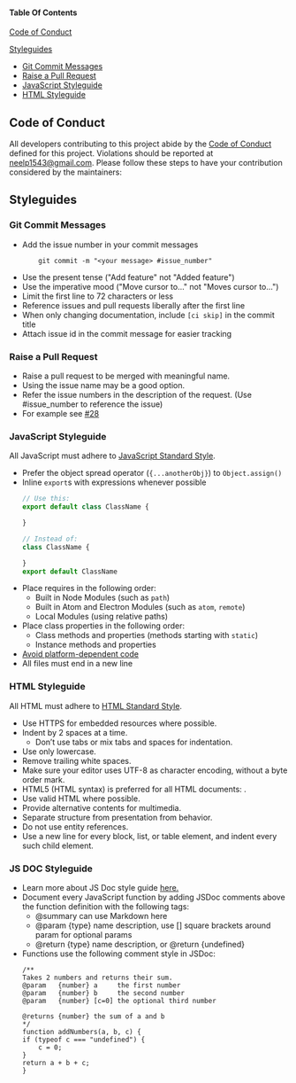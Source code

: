 #### Table Of Contents

[Code of Conduct](#code-of-conduct)

[Styleguides](#styleguides)
  * [Git Commit Messages](#git-commit-messages)
  * [Raise a Pull Request](#raise-a-pull-request)
  * [JavaScript Styleguide](#javascript-styleguide)
  * [HTML Styleguide](#html-styleguide)
  

## Code of Conduct

All developers contributing to this project abide by the [Code of Conduct](CODE_OF_CONDUCT.md) defined for this project. Violations should be reported at  [neelp1543@gmail.com](mailto:neelp1543@gmail.com).
Please follow these steps to have your contribution considered by the maintainers:


## Styleguides

### Git Commit Messages

* Add the issue number in your commit messages
    ```
        git commit -m "<your message> #issue_number"
    ```
* Use the present tense ("Add feature" not "Added feature")
* Use the imperative mood ("Move cursor to..." not "Moves cursor to...")
* Limit the first line to 72 characters or less
* Reference issues and pull requests liberally after the first line
* When only changing documentation, include `[ci skip]` in the commit title
* Attach issue id in the commit message for easier tracking

### Raise a Pull Request
* Raise a pull request to be merged with meaningful name.
* Using the issue name may be a good option.
* Refer the issue numbers in the description of the request. (Use #issue_number to reference the issue)
* For example see [#28](https://github.com/ultraultimated/savitar/pull/28)


### JavaScript Styleguide

All JavaScript must adhere to [JavaScript Standard Style](https://standardjs.com/).

* Prefer the object spread operator (`{...anotherObj}`) to `Object.assign()`
* Inline `export`s with expressions whenever possible
  ```js
  // Use this:
  export default class ClassName {

  }

  // Instead of:
  class ClassName {

  }
  export default ClassName
  ```
* Place requires in the following order:
    * Built in Node Modules (such as `path`)
    * Built in Atom and Electron Modules (such as `atom`, `remote`)
    * Local Modules (using relative paths)
* Place class properties in the following order:
    * Class methods and properties (methods starting with `static`)
    * Instance methods and properties
* [Avoid platform-dependent code](https://flight-manual.atom.io/hacking-atom/sections/cross-platform-compatibility/)
* All files must end in a new line


### HTML Styleguide

All HTML must adhere to [HTML Standard Style](https://google.github.io/styleguide/htmlcssguide.html).

* Use HTTPS for embedded resources where possible.
* Indent by 2 spaces at a time.
    * Don’t use tabs or mix tabs and spaces for indentation.
* Use only lowercase.
* Remove trailing white spaces.
* Make sure your editor uses UTF-8 as character encoding, without a byte order mark.
* HTML5 (HTML syntax) is preferred for all HTML documents: <!DOCTYPE html>.
* Use valid HTML where possible.
* Provide alternative contents for multimedia.
* Separate structure from presentation from behavior.
* Do not use entity references.
* Use a new line for every block, list, or table element, and indent every such child element.


### JS DOC Styleguide
* Learn more about JS Doc style guide [here.](https://jsdoc.app/about-getting-started.html)
* Document every JavaScript function by adding JSDoc comments above the function definition with the following tags:
    * @summary can use Markdown here
    * @param {type} name description, use [] square brackets around param for optional params
    * @return {type} name description, or @return {undefined}
* Functions use the following comment style in JSDoc:
    ```
    /**
    Takes 2 numbers and returns their sum.
    @param   {number} a     the first number
    @param   {number} b     the second number
    @param   {number} [c=0] the optional third number
    
    @returns {number} the sum of a and b
    */
    function addNumbers(a, b, c) {
    if (typeof c === "undefined") {
        c = 0;
    }
    return a + b + c;
    }
    ```

